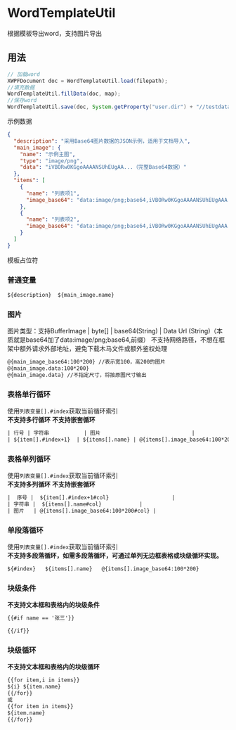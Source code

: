 # WordTemplateUtil

根据模板导出word，支持图片导出

## 用法

```java
// 加载word
XWPFDocument doc = WordTemplateUtil.load(filepath);
//填充数据
WordTemplateUtil.fillData(doc, map);
//保存word
WordTemplateUtil.save(doc, System.getProperty("user.dir") + "//testdata//result.docx");
```
示例数据

```json
{
  "description": "采用Base64图片数据的JSON示例，适用于文档导入",
  "main_image": {
    "name": "示例主图",
    "type": "image/png",
    "data": "iVBORw0KGgoAAAANSUhEUgAA...（完整Base64数据）"
  },
  "items": [
    {
      "name": "列表项1",
      "image_base64": "data:image/png;base64,iVBORw0KGgoAAAANSUhEUgAAA...（缩略）"
    },
    {
      "name": "列表项2",
      "image_base64": "data:image/png;base64,iVBORw0KGgoAAAANSUhEUgAAA...（缩略）"
    }
  ]
}
```
模板占位符
### 普通变量
```txt
${description}  ${main_image.name}
```
### 图片
图片类型：支持BufferImage | byte[] | base64(String) | Data Url (String)（本质就是base64加了data:image/png;base64,前缀）
 不支持网络路径，不想在框架中额外请求外部地址，避免下载木马文件或额外鉴权处理
```txt
@{main_image_base64:100*200} //表示宽100，高200的图片 
@{main_image.data:100*200}
@{main_image.data} //不指定尺寸，将按原图尺寸输出
```
### 表格单行循环
使用`列表变量[].#index`获取当前循环索引    
**不支持多行循环**
**不支持嵌套循环**
```txt
| 行号 | 字符串           | 图片                             |
| ${item[].#index+1}  | ${items[].name} | @{items[].image_base64:100*200} |
```

### 表格单列循环
使用`列表变量[].#index`获取当前循环索引    
**不支持多列循环**
**不支持嵌套循环**
```txt
|  序号 |  ${item[].#index+1#col}                    |
| 字符串 |  ${items[].name#col}            |
| 图片   | @{items[].image_base64:100*200#col} |
```
### 单段落循环
使用`列表变量[].#index`获取当前循环索引    
**不支持多段落循环，如需多段落循环，可通过单列无边框表格或块级循环实现。**
```txt
${#index}   ${items[].name}   @{items[].image_base64:100*200}
```
### 块级条件
**不支持文本框和表格内的块级条件**
```txt
{{#if name == '张三'}}

{{/if}}

```
### 块级循环
**不支持文本框和表格内的块级循环**
```txt
{{for item,i in items}}
${i} ${item.name}
{{/for}}
或
{{for item in items}}
${item.name}
{{/for}}
```